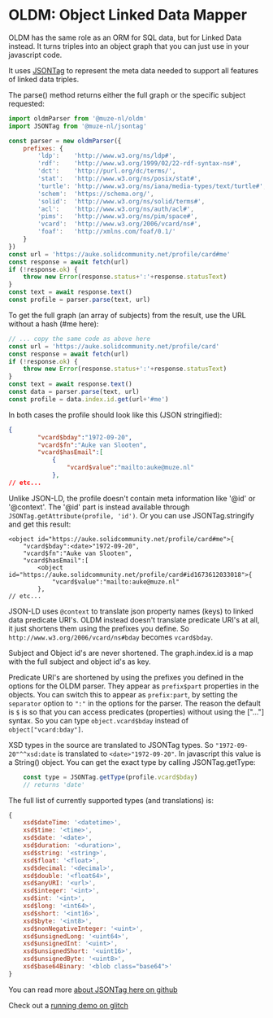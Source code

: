# OLDM: Object Linked Data Mapper

OLDM has the same role as an ORM for SQL data, but for Linked Data instead. It turns triples into an object graph that you can just use
in your javascript code.

It uses [JSONTag](https://github.com/muze-nl/jsontag/) to represent the meta data needed to support all features of linked data triples.

The parse() method returns either the full graph or the specific subject requested:

```javascript
import oldmParser from '@muze-nl/oldm'
import JSONTag from '@muze-nl/jsontag'

const parser = new oldmParser({
	prefixes: {
		'ldp':    'http://www.w3.org/ns/ldp#',
	    'rdf':    'http://www.w3.org/1999/02/22-rdf-syntax-ns#',
	    'dct':    'http://purl.org/dc/terms/',
	    'stat':   'http://www.w3.org/ns/posix/stat#',
	    'turtle': 'http://www.w3.org/ns/iana/media-types/text/turtle#',
	    'schem':  'https://schema.org/',
	    'solid':  'http://www.w3.org/ns/solid/terms#',
	    'acl':    'http://www.w3.org/ns/auth/acl#',
	    'pims':   'http://www.w3.org/ns/pim/space#',
	    'vcard':  'http://www.w3.org/2006/vcard/ns#',
	    'foaf':   'http://xmlns.com/foaf/0.1/'
	}
})
const url = 'https://auke.solidcommunity.net/profile/card#me'
const response = await fetch(url)
if (!response.ok) {
	throw new Error(response.status+':'+response.statusText)
}
const text = await response.text()
const profile = parser.parse(text, url)
```

To get the full graph (an array of subjects) from the result, use the URL without a hash (#me here):

```javascript
// ... copy the same code as above here
const url = 'https://auke.solidcommunity.net/profile/card'
const response = await fetch(url)
if (!response.ok) {
	throw new Error(response.status+':'+response.statusText)
}
const text = await response.text()
const data = parser.parse(text, url)
const profile = data.index.id.get(url+'#me')
```

In both cases the profile should look like this (JSON stringified):
```json
{
        "vcard$bday":"1972-09-20",
        "vcard$fn":"Auke van Slooten",
        "vcard$hasEmail":[
            {
                "vcard$value":"mailto:auke@muze.nl"
            },
// etc...
```

Unlike JSON-LD, the profile doesn't contain meta information like '@id' or '@context'. The '@id' part is instead available through
`JSONTag.getAttribute(profile, 'id')`. Or you can use JSONTag.stringify and get this result:

```
<object id="https://auke.solidcommunity.net/profile/card#me">{
    "vcard$bday":<date>"1972-09-20",
    "vcard$fn":"Auke van Slooten",
    "vcard$hasEmail":[
        <object id="https://auke.solidcommunity.net/profile/card#id1673612033018">{
            "vcard$value":"mailto:auke@muze.nl"
        },
// etc...
```

JSON-LD uses `@context` to translate json property names (keys) to linked data predicate URI's. OLDM instead doesn't translate predicate URI's at all, it just shortens them using the prefixes you define. So `http://www.w3.org/2006/vcard/ns#bday` becomes `vcard$bday`.

Subject and Object id's are never shortened. The graph.index.id is a map with the full subject and object id's as key.

Predicate URI's are shortened by using the prefixes you defined in the options for the OLDM parser. They appear as `prefix$part` properties in the objects. You can switch this to appear as `prefix:part`, by setting the `separator` option to `":"` in the options for the parser. The reason the default is `$` is so that you can access predicates (properties) without using the ["..."] syntax. So you can type `object.vcard$bday` instead of `object["vcard:bday"]`.

XSD types in the source are translated to JSONTag types. So `"1972-09-20"^^xsd:date` is translated to `<date>"1972-09-20"`. In javascript this value is a String() object. You can get the exact type by calling JSONTag.getType:

```javascript
	const type = JSONTag.getType(profile.vcard$bday)
	// returns 'date'
```

The full list of currently supported types (and translations) is:

```javascript
{
	xsd$dateTime: '<datetime>',
	xsd$time: '<time>',
	xsd$date: '<date>',
	xsd$duration: '<duration>',
	xsd$string: '<string>',
	xsd$float: '<float>',
	xsd$decimal: '<decimal>',
	xsd$double: '<float64>',
	xsd$anyURI: '<url>',
	xsd$integer: '<int>',
	xsd$int: '<int>',
	xsd$long: '<int64>',
	xsd$short: '<int16>',
	xsd$byte: '<int8>',
	xsd$nonNegativeInteger: '<uint>',
	xsd$unsignedLong: '<uint64>',
	xsd$unsignedInt: '<uint>',
	xsd$unsignedShort: '<uint16>',
	xsd$unsignedByte: '<uint8>',
	xsd$base64Binary: '<blob class="base64">'
}
```

You can read more [about JSONTag here on github](https://github.com/muze-nl/jsontag/)

Check out a [running demo on glitch](https://glitch.com/edit/#!/triples-to-jsontag)